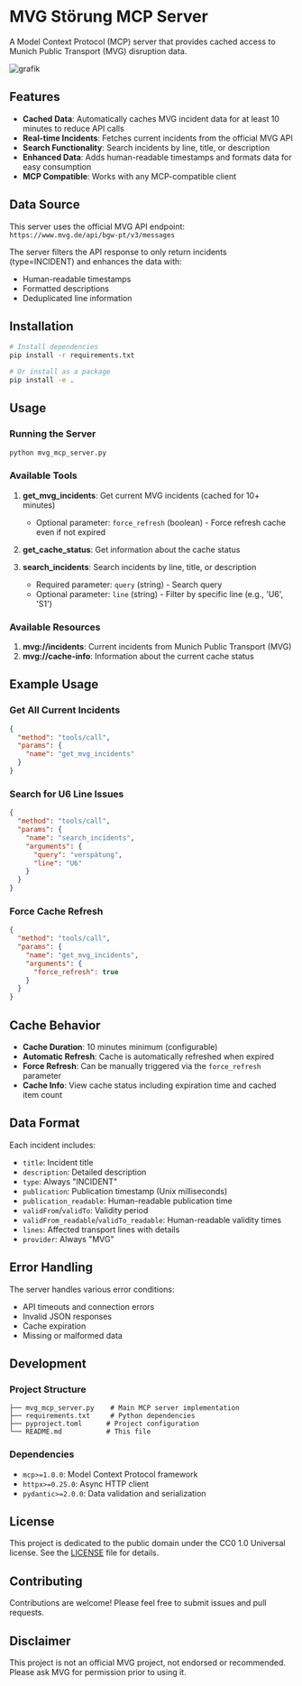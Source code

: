 # MVG Störung MCP Server

A Model Context Protocol (MCP) server that provides cached access to Munich Public Transport (MVG) disruption data.

![grafik](https://github.com/user-attachments/assets/266d6068-b29c-4abe-8306-3e2e5f91445c)

## Features

- **Cached Data**: Automatically caches MVG incident data for at least 10 minutes to reduce API calls
- **Real-time Incidents**: Fetches current incidents from the official MVG API
- **Search Functionality**: Search incidents by line, title, or description
- **Enhanced Data**: Adds human-readable timestamps and formats data for easy consumption
- **MCP Compatible**: Works with any MCP-compatible client

## Data Source

This server uses the official MVG API endpoint: `https://www.mvg.de/api/bgw-pt/v3/messages`

The server filters the API response to only return incidents (type=INCIDENT) and enhances the data with:
- Human-readable timestamps
- Formatted descriptions
- Deduplicated line information

## Installation

```bash
# Install dependencies
pip install -r requirements.txt

# Or install as a package
pip install -e .
```

## Usage

### Running the Server

```bash
python mvg_mcp_server.py
```

### Available Tools

1. **get_mvg_incidents**: Get current MVG incidents (cached for 10+ minutes)
   - Optional parameter: `force_refresh` (boolean) - Force refresh cache even if not expired

2. **get_cache_status**: Get information about the cache status

3. **search_incidents**: Search incidents by line, title, or description
   - Required parameter: `query` (string) - Search query
   - Optional parameter: `line` (string) - Filter by specific line (e.g., 'U6', 'S1')

### Available Resources

1. **mvg://incidents**: Current incidents from Munich Public Transport (MVG)
2. **mvg://cache-info**: Information about the current cache status

## Example Usage

### Get All Current Incidents
```json
{
  "method": "tools/call",
  "params": {
    "name": "get_mvg_incidents"
  }
}
```

### Search for U6 Line Issues
```json
{
  "method": "tools/call",
  "params": {
    "name": "search_incidents",
    "arguments": {
      "query": "verspätung",
      "line": "U6"
    }
  }
}
```

### Force Cache Refresh
```json
{
  "method": "tools/call",
  "params": {
    "name": "get_mvg_incidents",
    "arguments": {
      "force_refresh": true
    }
  }
}
```

## Cache Behavior

- **Cache Duration**: 10 minutes minimum (configurable)
- **Automatic Refresh**: Cache is automatically refreshed when expired
- **Force Refresh**: Can be manually triggered via the `force_refresh` parameter
- **Cache Info**: View cache status including expiration time and cached item count

## Data Format

Each incident includes:
- `title`: Incident title
- `description`: Detailed description
- `type`: Always "INCIDENT"
- `publication`: Publication timestamp (Unix milliseconds)
- `publication_readable`: Human-readable publication time
- `validFrom`/`validTo`: Validity period
- `validFrom_readable`/`validTo_readable`: Human-readable validity times
- `lines`: Affected transport lines with details
- `provider`: Always "MVG"

## Error Handling

The server handles various error conditions:
- API timeouts and connection errors
- Invalid JSON responses
- Cache expiration
- Missing or malformed data

## Development

### Project Structure
```
├── mvg_mcp_server.py    # Main MCP server implementation
├── requirements.txt     # Python dependencies
├── pyproject.toml      # Project configuration
└── README.md           # This file
```

### Dependencies
- `mcp>=1.0.0`: Model Context Protocol framework
- `httpx>=0.25.0`: Async HTTP client
- `pydantic>=2.0.0`: Data validation and serialization

## License

This project is dedicated to the public domain under the CC0 1.0 Universal license. See the [LICENSE](LICENSE) file for details.

## Contributing

Contributions are welcome! Please feel free to submit issues and pull requests.

## Disclaimer

This project is not an official MVG project, not endorsed or recommended. Please ask MVG for permission prior to using it.
